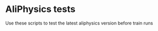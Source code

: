 AliPhysics tests
=========================================

Use these scripts to test the latest aliphysics version before train runs
